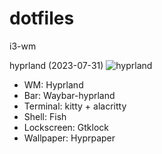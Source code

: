 # dotfiles
i3-wm

hyprland (2023-07-31)
![hyprland](https://github.com/marsonplay/dotfiles/assets/111539573/b81075bd-ecac-409e-afc3-ff91d4799fa8)
- WM:         Hyprland 
- Bar:        Waybar-hyprland
- Terminal:   kitty + alacritty
- Shell:      Fish
- Lockscreen: Gtklock
- Wallpaper:  Hyprpaper
